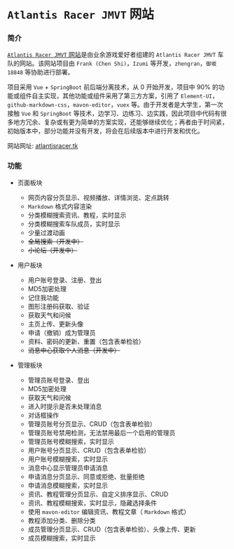 <!-- Created by Frank (Chen Shi) -->
<!-- Started on October 20 -->

#  `Atlantis Racer JMVT` 网站

### 简介
  [`Atlantis Racer JMVT` 网站](http://atlantisracer.tk)是由业余游戏爱好者组建的 `Atlantis Racer JMVT` 车队的网站。该网站项目由 `Frank (Chen Shi)`，`Izumi` 等开发，`zhengran`，`御坂18848` 等协助进行部署。  
    
  项目采用 `Vue` + `SpringBoot` 前后端分离技术，从 0 开始开发，项目中 90% 的功能或组件自主实现，其他功能或组件采用了第三方方案，引用了 `Element-UI`，`github-markdown-css`，`mavon-editor`，`vuex` 等。由于开发者是大学生，第一次接触 `Vue` 和 `SpringBoot` 等技术，边学习、边练习、边实践，因此项目中代码有很多地方冗余、复杂或有更为简单的方案实现，还能够继续优化；再者由于时间紧，初始版本中，部分功能并没有开发，将会在后续版本中进行开发和优化。  
    
  网站网址: [atlantisracer.tk](http://atlantisracer.tk) 

### 功能
* 页面板块  
    * 网页内容分页显示、视频播放、详情浏览、定点跳转
    * `Markdown` 格式内容渲染
    * 分类模糊搜索资讯、教程，实时显示
    * 分类模糊搜索车队成员，实时显示
    * 少量过渡动画
    * ~~全局搜索（开发中）~~
    * ~~小论坛（开发中）~~


* 用户板块
    * 用户账号登录、注册、登出
    * MD5加密处理
    * 记住我功能
    * 图形注册码获取、验证
    * 获取天气和问候
    * 主页上传、更新头像
    * 申请（撤销）成为管理员
    * 资料、密码的更新、重置（包含表单检验）
    * ~~消息中心获取个人消息（开发中）~~


* 管理板块
    * 管理员账号登录、登出
    * MD5加密处理
    * 获取天气和问候
    * 进入时提示是否未处理消息
    * 对话框操作
    * 管理员账号分页显示、CRUD（包含表单检验）
    * 管理员账号禁用检测，无法禁用最后一个启用的管理员
    * 管理员账号模糊搜索，实时显示
    * 用户账号分页显示、CRUD（包含表单检验）
    * 用户账号模糊搜索，实时显示
    * 消息中心显示管理员申请消息
    * 申请消息分页显示、同意或拒绝、批量拒绝
    * 申请消息模糊搜索，实时显示
    * 资讯、教程管理分页显示、自定义排序显示、CRUD
    * 资讯、教程模糊搜索，实时显示，隐藏选择条件
    * 使用 `mavon-editor` 编辑资讯、教程文章（ `Markdown` 格式）
    * 教程添加分类、删除分类
    * 成员管理分页显示、CRUD（包含表单检验）、头像上传、更新
    * 成员模糊搜索，实时显示


